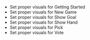 - Set proper visuals for Getting Started
 - Set proper visuals for New Game
 - Set proper visuals for Show Goal
 - Set proper visuals for Show Hand
 - Set proper visuals for Pick
 - Set proper visuals for Vote
